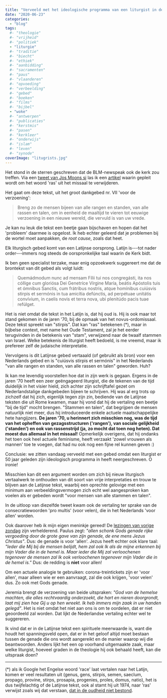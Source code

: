 ```yaml
---
title: "Verveeld met het ideologische programma van een liturgist in de jaren '70"
date: "2020-06-23"
categories: 
  - "blog"
tags:
  #- "theologie"
  #- "vrijheid"
  #- "politiek"
  - "liturgie"
  #- "traditie"
  #- "biecht"
  #- "ethiek"
  #- "aanbidding"
  #- "sacramenten"
  #- "paus"
  #- "vlaanderen"
  #- "opvoeding"
  #- "verbeelding"
  #- "gebed"
  #- "boeken"
  #- "films"
  #- "bijbel"
  - "woke"
  #- "antwerpen"
  #- "publicaties"
  #- "kerstmis"
  #- "pasen"
  #- "kerkleer"
  #- "onderwijs"
  #- "islam"
  #- "leven"
  #- "synode"
coverImage: "litugrists.jpg"
---
```


Het stond in de sterren geschreven dat de BLM-newspeak ook de kerk zou treffen. Via een [tweet van Jos Moons sj](https://twitter.com/JosMoonsSJ/status/1274019290300252160?s=20) las ik een [artikel](https://www.nd.nl/opinie/opinie/977908/haal-het-woord-rassen-uit-het-kerkgebed-we-willen-de-liturgie-imm?utm_campaign=Katholiek%20Inside&utm_medium=email&utm_source=Revue%20newsletter) waarin gepleit wordt om het woord 'ras' uit het missaal te verwijderen.

Het gaat om deze tekst, uit het groot dankgebed nr. VII 'voor de verzoening':

> Breng zo de mensen bijeen van alle rangen en standen, van alle rassen en talen, om in eenheid de maaltijd te vieren tot eeuwige verzoening in een nieuwe wereld, die vervuld is van uw vrede.

Je kan nu leuk die tekst een beetje gaan bijschaven en hopen dat het 'probleem' daarmee is opgelost. Ik heb echter geleerd dat je problemen bij de wortel moet aanpakken, de _root cause_, zoals dat heet.

Elk liturgisch gebed komt van een Latijnse oorsprong. Latijn is---tot nader order---immers nog steeds de oorspronkelijke taal waarin de Kerk bidt.

Ik ben geen specialist terzake, maar enig opzoekwerk suggereert me dat de brontekst van dit gebed als volgt luidt:

> Quemádmodum nunc ad mensam Fílii tui nos congregásti, ita nos cóllige cum gloriósa Dei Genetríce Vírgine María, beátis Apóstolis tuis et ómnibus Sanctis, cum frátribus nostris, atque homínibus cuiúsvis stirpis et sermónis in tua amicítia defúnctis, ad perpétuae unitátis convívium, in caelis novis et terra nova, ubi plenitúdo pacis tuae refúlget.

Het is niet omdat die tekst in het Latijn is, dat hij oud is. Hij is ook maar tot stand gekomen in de jaren '70, bij de opmaak van het novus-ordomissaal. Deze tekst spreekt van "stirpis". Dat kan "ras" betekenen (\*), maar in bijbelse context, met name het Oude Testament, zal je het eerder terugvinden in de betekenis van "stam", verwijzend naar de twaalf stammen van Israel. Welke betekenis de liturgist heeft bedoeld, is me vreemd, maar ik prefereer zelf de judaische interpretatie.

Vervolgens is dit Latijnse gebed vertaaald (of gebruikt als bron) voor een Nederlands gebed en is "cuiúsvis stirpis et sermónis" in het Nederlands "van alle rangen en standen, van alle rassen en talen" geworden. Huh?

Ik kan me levendig voorstellen hoe dat in zijn werk is gegaan. Ergens in de jaren '70 heeft een zeer geëngageerd liturgist, die de tekenen van de tijd duidelijk in het visier hield, zich achter zijn schrijftafel gezet om Nederlandstalige dankgebeden bijeen te schrijven. Hij was al erg trots op zichzelf dat hij zich, eigenlijk tegen zijn zin, bediende van de Latijnse teksten die uit Rome kwamen, maar hij vond dat hij de vertaling een beetje "bij de tijd" mocht brengen. "Stammen en talen", dat begrijpen de mensen natuurlijk niet meer, dus hij introduceerde enkele actuele maatschappelijke hete hangijzers. **De jaren '70, u herinnert zich misschien nog, was de tijd van het opheffen van gezagsstructuren ('rangen'), van sociale gelijkheid ('standen') en ook van rassenstrijd (ja, zo mocht dat toen nog heten). Dat moest dus allemaal in het missaal!** Opmerkelijk overigens, dat hij ondanks het toen ook heel actuele feminisme, heeft verzaakt 'zowel vrouwen als mannen' toe te voegen, dat had nu ook nog een fijne rel kunnen geven :) 

Conclusie: we zitten vandaag verveeld met een gebed omdat een liturgist er 50 jaar geleden zijn ideologisch programma in heeft neergeschreven. O ironie! 

Misschien kan dit een argument worden om zich bij nieuw liturgisch vertaalwerk te onthouden van dit soort van vrije interpretaties en trouw te blijven aan de Latijnse tekst, waarbij een oprechte gelovige met een minimum aan verbeeldingsvermogen zich echt wel aangesproken kan voelen als er gebeden wordt "voor mensen van alle stammen en talen". 

In de uitloop van diezelfde tweet kwam ook de vertaling ter sprake van de consecratiewoorden 'pro multis' (voor velen), die in het Nederlands 'voor allen' worden.

Ook daarover heb ik mijn eigen meninkje gereed! De [lezingen van vorige zondag](https://dagelijksevangelie.org/NL/gospel/2020-06-21) zijn verhelderend. Paulus zegt: _"allen schonk Gods genade rijke vergoeding door de grote gave van zijn genade, de ene mens Jezus Christus"_. Dus: de genade is voor 'allen'. Jezus heeft echter ook klare taal: _"Ieder die Mij bij de mensen belijdt, hem zal ook Ik als de mijne erkennen bij mijn Vader die in de hemel is. Maar ieder die Mij zal verloochenen tegenover de mensen zal Ik ook verloochenen tegenover mijn Vader die in de hemel is."_ Dus: de redding is **niet** voor allen! 

Om een actuele analogie te gebruiken: corona-treintickets zijn er 'voor allen', maar alleen wie er een aanvraagt, zal die ook krijgen, 'voor velen' dus. Zo ook met Gods genade. 

Jeremia brengt de verzoening van beide uitspraken: _"God van de hemelse machten, die alles rechtvaardig onderzoekt, die hart en nieren doorgrondt, laat mij zien hoe Gij u op hen wreekt. Ik heb immers mijn zaak in uw handen gelegd"_. Het is niet omdat het niet aan ons is om te oordelen, dat er niet geoordeeld zal worden. Dat lijkt de Nederlandse vertaling echter wel te suggereren. 

Ik vind dat er in de Latijnse tekst een spirituele meerwaarde is, want die houdt het spanningsveld open, dat er in het geloof altijd moet bestaan tussen de genade die ons wordt aangereikt en de manier waarop wij die beantwoorden. Anders lijkt het een op voorhand uitgemaakte zaak, maar welke liturgist, hoeveel graden in de theologie hij ook behaald heeft, kan die uitspraak doen?

* * *

(\*) als ik Google het Engelse woord 'race' laat vertalen naar het Latijn, komen er veel resultaten uit (genus, gens, stirpis, semen, saeclum, propago, provine, stirps, prosapia, progenies, proles, domus, natio), het is dus twijfelachtig of de Latijnse tekst, ook al stamt hij uit 1974, naar 'ras' verwijst zoals wij dat verstaan, [dat in de oudheid niet bestond](https://en.wikipedia.org/wiki/Historical_race_concepts).
